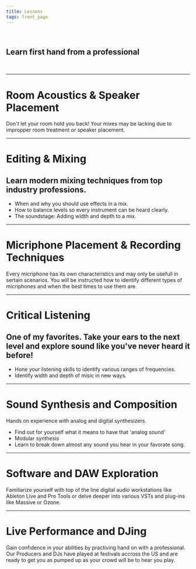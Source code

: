 ```yaml
---
title: Lessons
tags: front_page
---
```


<br/>

## Learn first hand from a professional

<br/>

- - -

# Room Acoustics & Speaker Placement

Don't let your room hold you back! Your mixes may be lacking due to impropper room treatment or speaker placement.

- - -

# Editing & Mixing

## Learn modern mixing techniques from top industry professions.

*  When and why you should use effects in a mix.
*  How to balance levels so every instrument can be heard clearly.
*  The soundstage: Adding width and depth to a mix.

- - -

# Micriphone Placement & Recording Techniques

Every micriphone has its own characteristics and may only be usefull in sertain scenarios. You will be instructed how to identify different types of micriphones and when the best times to use them are.

- - -

# Critical Listening

## One of my favorites. Take your ears to the next level and explore sound like you've never heard it before!

*  Hone your listening skills to identify various ranges of frequencies.
*  Identify width and depth of misic in new ways.

- - -

# Sound Synthesis and Composition
Hands on experience with analog and digital synthesizers.
*  Find out for yourself what it means to have that 'analog sound'
*  Modular synthesis
*  Learn to break down almost any sound you hear in your favorate song.

- - -

# Software and DAW Exploration

Familiarize yourself with top of the line digital audio workstations like Ableton Live and Pro Tools or delve deeper into various VSTs and plug-ins like Massive or Ozone.

- - -

# Live Performance and DJing

Gain confidence in your abilities by practiving hand on with a professional. Our Producers and DJs have played at festivals accross the US and are ready to get you as pumped up as your crowd will be to hear you play.